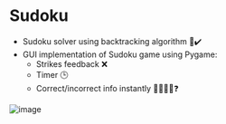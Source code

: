 # Sudoku

- Sudoku solver using backtracking algorithm 📝✔️
- GUI implementation of Sudoku game using Pygame:
  - Strikes feedback ❌
  - Timer 🕒
  - Correct/incorrect info instantly 👍🏼👎🏼❓

![image](https://user-images.githubusercontent.com/79655304/125192773-c75a3580-e249-11eb-8423-05c4e825b072.png)
